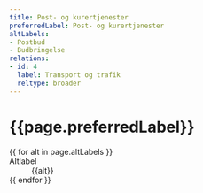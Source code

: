 ```yaml
---
title: Post- og kurertjenester
preferredLabel: Post- og kurertjenester
altLabels:
- Postbud
- Budbringelse
relations:
- id: 4
  label: Transport og trafik
  reltype: broader
---
```


<h1>{{page.preferredLabel}}</h1>
<dl>
{{ for alt in page.altLabels }}
  <dt>Altlabel</dt>
  <dd>{{alt}}</dd>
{{ endfor }}
</dl>
